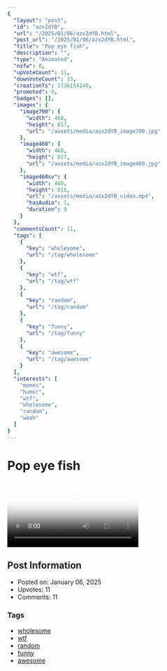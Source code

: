 ```yaml
---
{
  "layout": "post",
  "id": "azx2dYB",
  "url": "/2025/01/06/azx2dYB.html",
  "post_url": "/2025/01/06/azx2dYB.html",
  "title": "Pop eye fish",
  "description": "",
  "type": "Animated",
  "nsfw": 0,
  "upVoteCount": 11,
  "downVoteCount": 33,
  "creationTs": 1736154140,
  "promoted": 0,
  "badges": [],
  "images": {
    "image700": {
      "width": 460,
      "height": 817,
      "url": "/assets/media/azx2dYB_image700.jpg"
    },
    "image460": {
      "width": 460,
      "height": 817,
      "url": "/assets/media/azx2dYB_image460.jpg"
    },
    "image460sv": {
      "width": 460,
      "height": 816,
      "url": "/assets/media/azx2dYB_video.mp4",
      "hasAudio": 1,
      "duration": 9
    }
  },
  "commentsCount": 11,
  "tags": [
    {
      "key": "wholesome",
      "url": "/tag/wholesome"
    },
    {
      "key": "wtf",
      "url": "/tag/wtf"
    },
    {
      "key": "random",
      "url": "/tag/random"
    },
    {
      "key": "funny",
      "url": "/tag/funny"
    },
    {
      "key": "awesome",
      "url": "/tag/awesome"
    }
  ],
  "interests": [
    "memes",
    "humor",
    "wtf",
    "wholesome",
    "random",
    "woah"
  ]
}
---
```


# Pop eye fish

<video controls playsinline loop poster="/assets/media/azx2dYB_image460.jpg">
  <source src="/assets/media/azx2dYB_video.mp4" type="video/mp4">
  Your browser does not support the video tag.
</video>

## Post Information

- Posted on: January 06, 2025
- Upvotes: 11
- Comments: 11

### Tags

- [wholesome](/tag/wholesome)
- [wtf](/tag/wtf)
- [random](/tag/random)
- [funny](/tag/funny)
- [awesome](/tag/awesome)

